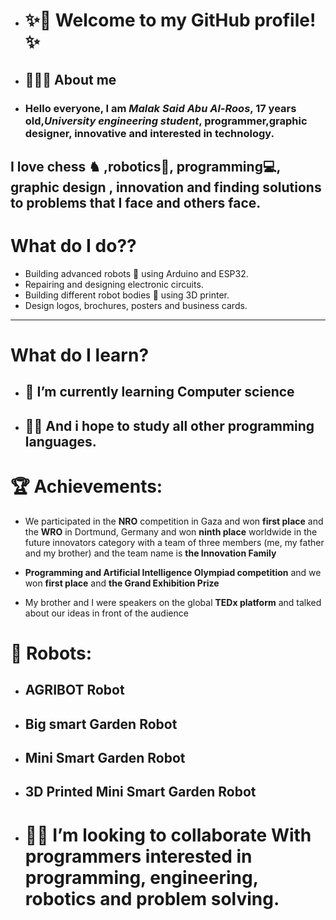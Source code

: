 - # ✨👋 Welcome to my GitHub profile!✨

- ## 👩🏻‍💻 About me
- ### Hello everyone, I am ***Malak Said Abu Al-Roos***, 17 years old,***University engineering student***, programmer,graphic designer, innovative and interested in technology.

I love chess ♞ ,robotics🤖, programming💻, graphic design , innovation and finding solutions to problems that I face and others face.
-----
# What do I do??
- Building advanced robots 🤖 using Arduino and ESP32.
- Repairing and designing electronic circuits.
- Building different robot bodies 🤖 using 3D printer.
- Design logos, brochures, posters and business cards.
----
# What do I learn?             
- ## 🌱 I’m currently learning Computer science
- ## 🙏🏻 And i hope to study all other programming languages.

# 🏆 Achievements:                
- We participated in the **NRO** competition in Gaza and won **first place** and the **WRO** in Dortmund, Germany and won **ninth place** worldwide in the future innovators category with a team of three members (me, my father and my brother) and the team name is **the Innovation Family**

- **Programming and Artificial Intelligence Olympiad competition** and we won **first place** and **the Grand Exhibition Prize**

- My brother and I were speakers on the global **TEDx platform** and talked about our ideas in front of the audience

 
# 🤖 Robots:
- ## **AGRIBOT Robot**
- ## **Big smart Garden Robot**
- ## **Mini Smart Garden Robot**
- ## **3D Printed Mini Smart Garden Robot**
  
- # 🫴🏻 I’m looking to collaborate With programmers interested in programming, engineering, robotics and problem solving.
<!---
malak-sisar/malak-sisar is a ✨ special ✨ repository because its `README.md` (this file) appears on your GitHub profile.
You can click the Preview link to take a look at your changes.
--->
